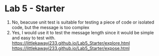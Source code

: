 # Lab 5 - Starter
1. No, beacuse unit test is suitable for testing a piece of code or isolated code, but the message is too complex
2. Yes, I would use it to test the message length since it would be simple and easy to test with.
https://littlekawayi233.github.io/Lab5_Starter/explore.html
https://littlekawayi233.github.io/Lab5_Starter/expose.html
